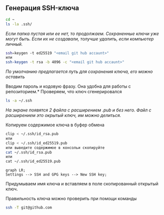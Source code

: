 ## Генерация SSH-ключа
```bash
cd ~
ls -la .ssh/
```
*Если папка пустая или ее нет, то продолжаем. Сохраненные ключи уже могут быть.*
*Если их не создавали, толучше удалить, если компьютер личный.*

```bash
ssh=keygen -t ed25519 "<email git hub accaunt>"
или
ssh-keygen -t rsa -b 4096 -c "<email git hub accaunt>"
```
*По умолчанию предлагается путь для сохранения ключа, его можно оставить*

Вводим пароль и кодовую фразу. Она удобна для работы с репозиторием.*
Проверяем, что ключ сгенерировался

```bash
ls -a ~/.ssh
```
*На экране появятся 2 файла с расширением .pub и без него. Файл с расширением это окрытый ключ, им можно делиться.*

Копируем содержимое ключа в буфер обмена
```bash
clip < ~/.ssh/id_rsa.pub
или
clip < ~/.ssh/id_ed25519.pub
или выведите содержимое в консольи скопируйте
cat ~/.ssh/id_rsa.pub
или
сat ~/.ssh/id_ed25519.pub
```

```mermaid
graph LR;
Settings --> SSH and GPG keys --> New SSH key;
```

Придумываем имя ключа и вставляем в поле скопированный открытый ключ.

Правильность ключа можно проверить при помощи команды
```bash
ssh -T git@github.com
```